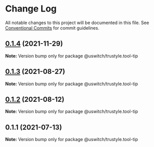 # Change Log

All notable changes to this project will be documented in this file.
See [Conventional Commits](https://conventionalcommits.org) for commit guidelines.

## [0.1.4](https://github.com/uswitch/trustyle/compare/@uswitch/trustyle.tool-tip@0.1.3...@uswitch/trustyle.tool-tip@0.1.4) (2021-11-29)

**Note:** Version bump only for package @uswitch/trustyle.tool-tip





## [0.1.3](https://github.com/uswitch/trustyle/compare/@uswitch/trustyle.tool-tip@0.1.2...@uswitch/trustyle.tool-tip@0.1.3) (2021-08-27)

**Note:** Version bump only for package @uswitch/trustyle.tool-tip





## [0.1.2](https://github.com/uswitch/trustyle/compare/@uswitch/trustyle.tool-tip@0.1.1...@uswitch/trustyle.tool-tip@0.1.2) (2021-08-12)

**Note:** Version bump only for package @uswitch/trustyle.tool-tip





## 0.1.1 (2021-07-13)

**Note:** Version bump only for package @uswitch/trustyle.tool-tip
